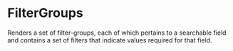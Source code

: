# FilterGroups

Renders a set of filter-groups, each of which pertains to a searchable field and contains a set of filters that indicate values required for that field.


